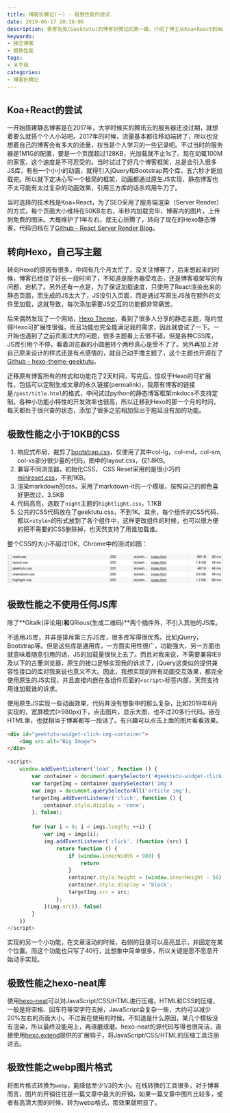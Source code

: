 ```yaml
---
title: 博客折腾记(一) - 极致性能的尝试
date: 2019-06-17 20:10:00
description: 极客兔兔(Geektutu)的博客折腾记的第一篇，介绍了博主从Koa+React到Hexo的切换，以及为达到极致性能的一些尝试。
keywords:
- 独立博客
- 极致性能
tags:
- 关于我
categories: 
- 博客折腾记
---
```


## Koa+React的尝试

一开始搭建静态博客是在2017年，大学时候买的腾讯云的服务器还没过期，就想着要么就搭个个人小站吧。2017年的时候，流量基本都往移动端转了，所以也没想着自己的博客会有多大的流量，权当是个人学习的一些记录吧。不过当时的服务器是1M1G的配置，要是一个页面超过128KB，光加载就不止1s了。现在动辄100M的家宽，这个速度是不可忍受的。当时试过了好几个博客框架，总是会引入很多JS库，有些一个小小的动画，就得引入jQuery和Bootstrap两个库，五六秒才能加载完。所以就下定决心写一个极简的框架，动画都通过原生JS实现，静态博客也不太可能有太过复杂的动画效果，引用三方库的话杀鸡用牛刀了。

当时选择的技术栈是Koa+React，为了SEO采用了服务端渲染（Server Render）的方式，每个页面大小维持在50KB左右，半秒内加载完毕，博客内的图片，上传到免费的图床。大概维护了1年左右，就无心折腾了，转向了现在的Hexo静态博客，代码归档在了[Github - React Server Render Blog](https://github.com/geektutu/hexo-theme-geektutu/tree/react-server-render-blog)。

## 转向Hexo，自己写主题

转向Hexo的原因有很多，中间有几个月太忙了，没关注博客了，后来想起来的时候，博客已经挂了好长一段时间了，不知道是服务器受攻击，还是博客框架写的有问题，宕机了。另外还有一点是，为了保证加载速度，只使用了React渲染出来的静态页面，而生成的JS太大了，JS没引入页面，而是通过写原生JS放在额外的文件里加载，这就导致，每次添加需要JS交互的功能都非常痛苦。

后来偶然发现了一个网站，[Hexo Theme](https://hexo.io/themes/index.html)，看到了很多人分享的静态主题，隐约觉得Hexo可扩展性很强，而且功能也完全能满足我的需求，因此就尝试了一下。一开始也遇到了之前页面过大的问题，很多主题看上去很不错，但是各种CSS库，JS库引用个不停，看着浏览器的小圆圈转个两秒真心是受不了了。另外再加上对自己原来设计的样式还是有点感情的，就自己动手撸主题了，这个主题也开源在了[Github - hexo-theme-geektutu](https://github.com/geektutu/hexo-theme-geektutu)。

迁移原有博客所有的样式和功能花了2天时间，写完后，惊叹于Hexo的可扩展性，包括可以定制生成文章的永久链接(permalink)，我原有博客的链接是`/post/title.html`的格式，中间试过python的静态博客框架mkdocs不支持定制。各种小功能小特性的开发效率也很高，所以迁移到Hexo的那一个月的时间，每天都处于很兴奋的状态，添加了很多之前相加但出于拖延没有加的功能。

## 极致性能之小于10KB的CSS

1. 响应式布局，裁剪了[bootstrap.css](http://v3.bootcss.com/components/)，仅使用了其中col-lg，col-md，col-sm, col-xs部分很少量的代码，图中的layout.css，仅1.8KB。
2. 兼容不同浏览器，初始化CSS， CSS Reset采用的是很小巧的[minireset.css](https://github.com/jgthms/minireset.css)，不到1KB。
3. 渲染markdown的css，采用了markdown-it的一个模板，按照自己的颜色喜好更改过，3.5KB
4. 代码高亮，选取了`night`主题的`hightlight.css`，1.1KB
5. 公共的CSS代码放在了geektutu.css，不到1K。其余，每个组件的CSS代码，都以`<style>`的形式放到了各个组件中，这样更改组件的时候，也可以很方便的把不需要的CSS删除掉，也天然支持了用谁加载谁。

整个CSS的大小不超过10K，Chrome中的测试如图：

![Geektutu Network Chrome Test](blog-experience-1/geektutu-css-chrome.webp)

## 极致性能之不使用任何JS库

除了**Gitalk(评论用)**和**QRious(生成二维码)**两个插件外，不引入其他的JS库。

不适用JS库，并非是排斥第三方JS库，很多库写得很优秀。比如jQuery，Bootstrap等。但是这些库是通用库，一方面实用性很广，功能强大，另一方面也就意味着随意引用的话，JS的加载量很快上去了。而且对我来说，不需要兼容IE9及以下的古董浏览器，原生的接口足够实现我的诉求了，jQuery这类似的提供兼容性接口的库对我来说也意义不大。因此，我想实现的所有动画交互效果，都完全使用原生的JS实现，并且直接内嵌在各组件页面的`<script>`标签内部，天然支持用谁加载谁的诉求。

使用原生JS实现一些动画效果，代码并没有想象中的那么复杂，比如2019年6月实现的，宽屏模式(>980px)下，点击图片，显示大图，也不过20多行代码。嵌在HTML里，也就相当于博客都写一段话了。有兴趣可以点击上面的图片看看效果。

```html
<div id="geektutu-widget-click-img-container">
    <img src alt="Big Image">
</div>
```

```javascript
<script>
    window.addEventListener('load', function () {
        var container = document.querySelector('#geektutu-widget-click-img-container')
        var targetImg = container.querySelector('img')
        var imgs = document.querySelectorAll('article img');
        targetImg.addEventListener('click', function () {
            container.style.display = 'none';
        }, false);

        for (var i = 0; i < imgs.length; ++i) {
            var img = imgs[i];
            img.addEventListener('click', (function (src) {
                return function () {
                    if (window.innerWidth < 980) {
                        return
                    }
                    container.style.height = (window.innerHeight - 50) + 'px';
                    container.style.display = 'block';
                    targetImg.src = src;
                };
            }(img.src)), false)
        }
    })
</script>
```

实现的另一个小功能，在文章滚动的时候，右侧的目录可以高亮显示，并固定在某个位置。而这个功能也只写了40行，比想象中简单很多，所以关键是愿不愿意开始动手实现。

## 极致性能之hexo-neat库

使用[hexo-neat](https://github.com/rozbo/hexo-neat)可以对JavaScript/CSS/HTML进行压缩，HTML和CSS的压缩，一般是将空格、回车符等空字符去掉，JavaScript会复杂一些，大约可以减少20%左右的页面大小。不过我在使用的时候，不知道是什么原因，某几个模板没有渲染，所以最终没能用上，再琢磨琢磨。hexo-neat的源代码写得也很简洁，直接使用[hexo.extend](https://hexo.io/api/helper.html)提供的扩展钩子，将JavaScript/CSS/HTML的压缩工具注册进去。

## 极致性能之webp图片格式

将图片格式转换为`webp`，能降低至少1/3的大小。在线转换的工具很多，对于博客而言，图片的开销往往是一篇文章中最大的开销，如果一篇文章中图片比较多，或者有高清大图的时候，转为webp格式，那效果就明显了。
